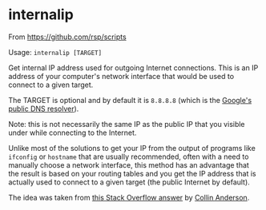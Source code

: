internalip
==========
From https://github.com/rsp/scripts

Usage: `internalip [TARGET]`

Get internal IP address used for outgoing Internet connections.
This is an IP address of your computer's network interface
that would be used to connect to a given target.

The TARGET is optional and by default it is `8.8.8.8`
(which is the [Google's public DNS resolver](https://developers.google.com/speed/public-dns/docs/using)).

Note: this is not necessarily the same IP as the public IP that you visible under while connecting to the Internet.

Unlike most of the solutions to get your IP from the output of programs like `ifconfig` or `hostname` that are usually recommended, often with a need to manually choose a network interface, this method has an advantage that the result is based on your routing tables and you get the IP address that is actually used to connect to a given target (the public Internet by default).

The idea was taken from
[this Stack Overflow answer](https://stackoverflow.com/questions/13322485/how-to-i-get-the-primary-ip-address-of-the-local-machine-on-linux-and-os-x#25851186)
by [Collin Anderson](https://stackoverflow.com/users/131881/collin-anderson).
